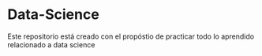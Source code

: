 # Data-Science
Este repositorio está creado con el propóstio de practicar todo lo aprendido relacionado a data science
